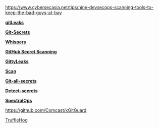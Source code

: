 https://www.cybersecasia.net/tips/nine-devsecops-scanning-tools-to-keep-the-bad-guys-at-bay

**[gitLeaks](https://github.com/zricethezav/gitleaks)**

**[Git-Secrets](https://github.com/awslabs/git-secrets)**

**[Whispers](https://github.com/Skyscanner/whispers)** 

**[GitHub Secret Scanning](https://docs.github.com/en/developers/overview/secret-scanning)** 

**[GittyLeaks](https://github.com/kootenpv/gittyleaks)**

**[Scan](https://slscan.io/)**

**[Git-all-secrets](https://github.com/anshumanbh/git-all-secrets)**

**[Detect-secrets](https://github.com/Yelp/detect-secrets)** 

**[SpectralOps](https://spectralops.io/)**

https://github.com/Comcast/xGitGuard

[TruffleHog](https://github.com/trufflesecurity/trufflehog) 


